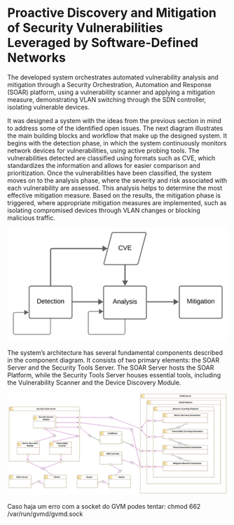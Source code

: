 # Proactive Discovery and Mitigation of Security Vulnerabilities Leveraged by Software-Defined Networks

The developed system orchestrates automated vulnerability analysis and mitigation through a Security Orchestration, Automation and Response (SOAR) platform, using a vulnerability scanner and applying a mitigation measure, demonstrating VLAN switching through the SDN controller, isolating vulnerable devices.

It was designed a system with the ideas from the previous section in mind to address some of the identified open issues. The next diagram illustrates the main building blocks and workflow that make up the designed system. It begins with the detection phase, in which the system continuously monitors network devices for vulnerabilities, using active probing tools. The vulnerabilities detected are classified using formats such as CVE, which standardizes the information and allows for easier comparison and prioritization. Once the vulnerabilities have been classified, the system moves on to the analysis phase, where the severity and risk associated with each vulnerability are assessed. This analysis helps to determine the most effective mitigation measure. Based on the results, the mitigation phase is triggered, where appropriate mitigation measures are implemented, such as isolating compromised devices through VLAN changes or blocking malicious traffic.

![screenshot](Figures/simple_flow.png)

The system’s architecture has several fundamental components described in the component diagram. It consists of two primary elements: the SOAR Server and the Security Tools Server. The SOAR Server hosts the SOAR Platform, while the Security Tools Server houses essential tools, including the Vulnerability Scanner and the Device Discovery Module.

![screenshot](components.png)





Caso haja um erro com a socket do GVM podes tentar:
chmod 662 /var/run/gvmd/gvmd.sock


